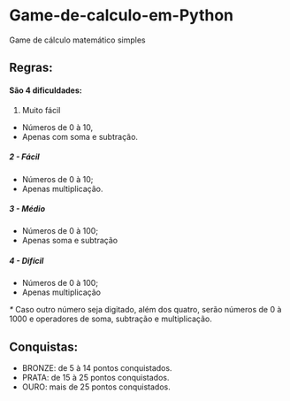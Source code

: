 # Game-de-calculo-em-Python
 Game de cálculo matemático simples
 
 ## Regras:
 #### São 4 dificuldades:
 1. Muito fácil
 - Números de 0 à 10, 
 - Apenas com soma e subtração.<br>
 ##### 2 - Fácil
 - Números de 0 à 10;
 - Apenas multiplicação.
 ##### 3 - Médio
 - Números de 0 à 100;
 - Apenas soma e subtração
 ##### 4 - Difícil
 - Números de 0 à 100;
 - Apenas multiplicação
       
 _*_ Caso outro número seja digitado, além dos quatro, serão números de 0 à 1000 e
 operadores de soma, subtração e multiplicação.

 ## Conquistas:
 - BRONZE: de 5 à 14 pontos conquistados.
 - PRATA:  de 15 à 25 pontos conquistados.
 - OURO:   mais de 25 pontos conquistados.
     
 
